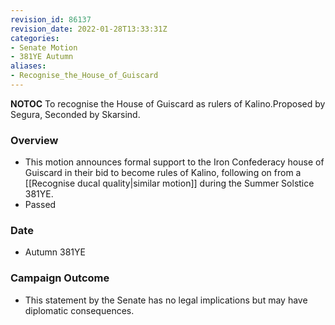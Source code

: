 ```yaml
---
revision_id: 86137
revision_date: 2022-01-28T13:33:31Z
categories:
- Senate Motion
- 381YE Autumn
aliases:
- Recognise_the_House_of_Guiscard
---
```



__NOTOC__
To recognise the House of Guiscard as rulers of Kalino.Proposed by Segura, Seconded by Skarsind.
### Overview
* This motion announces formal support to the Iron Confederacy house of Guiscard in their bid to become rules of Kalino, following on from a [[Recognise ducal quality|similar motion]] during the Summer Solstice 381YE.
* Passed
### Date
* Autumn 381YE
### Campaign Outcome
* This statement by the Senate has no legal implications but may have diplomatic consequences.